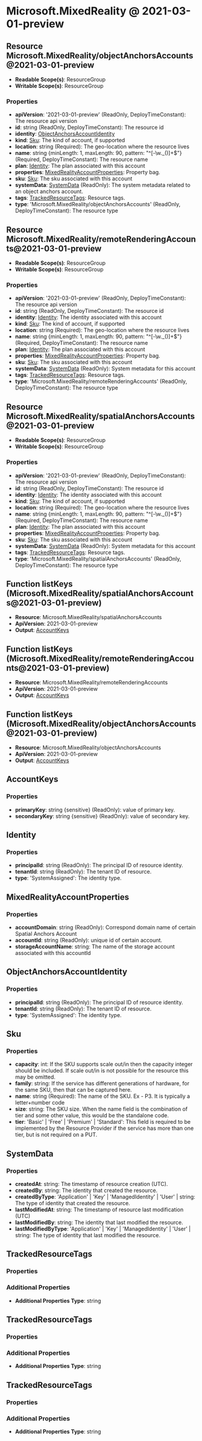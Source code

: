 # Microsoft.MixedReality @ 2021-03-01-preview

## Resource Microsoft.MixedReality/objectAnchorsAccounts@2021-03-01-preview
* **Readable Scope(s)**: ResourceGroup
* **Writable Scope(s)**: ResourceGroup
### Properties
* **apiVersion**: '2021-03-01-preview' (ReadOnly, DeployTimeConstant): The resource api version
* **id**: string (ReadOnly, DeployTimeConstant): The resource id
* **identity**: [ObjectAnchorsAccountIdentity](#objectanchorsaccountidentity)
* **kind**: [Sku](#sku): The kind of account, if supported
* **location**: string (Required): The geo-location where the resource lives
* **name**: string {minLength: 1, maxLength: 90, pattern: "^[-\w\._\(\)]+$"} (Required, DeployTimeConstant): The resource name
* **plan**: [Identity](#identity): The plan associated with this account
* **properties**: [MixedRealityAccountProperties](#mixedrealityaccountproperties): Property bag.
* **sku**: [Sku](#sku): The sku associated with this account
* **systemData**: [SystemData](#systemdata) (ReadOnly): The system metadata related to an object anchors account.
* **tags**: [TrackedResourceTags](#trackedresourcetags): Resource tags.
* **type**: 'Microsoft.MixedReality/objectAnchorsAccounts' (ReadOnly, DeployTimeConstant): The resource type

## Resource Microsoft.MixedReality/remoteRenderingAccounts@2021-03-01-preview
* **Readable Scope(s)**: ResourceGroup
* **Writable Scope(s)**: ResourceGroup
### Properties
* **apiVersion**: '2021-03-01-preview' (ReadOnly, DeployTimeConstant): The resource api version
* **id**: string (ReadOnly, DeployTimeConstant): The resource id
* **identity**: [Identity](#identity): The identity associated with this account
* **kind**: [Sku](#sku): The kind of account, if supported
* **location**: string (Required): The geo-location where the resource lives
* **name**: string {minLength: 1, maxLength: 90, pattern: "^[-\w\._\(\)]+$"} (Required, DeployTimeConstant): The resource name
* **plan**: [Identity](#identity): The plan associated with this account
* **properties**: [MixedRealityAccountProperties](#mixedrealityaccountproperties): Property bag.
* **sku**: [Sku](#sku): The sku associated with this account
* **systemData**: [SystemData](#systemdata) (ReadOnly): System metadata for this account
* **tags**: [TrackedResourceTags](#trackedresourcetags): Resource tags.
* **type**: 'Microsoft.MixedReality/remoteRenderingAccounts' (ReadOnly, DeployTimeConstant): The resource type

## Resource Microsoft.MixedReality/spatialAnchorsAccounts@2021-03-01-preview
* **Readable Scope(s)**: ResourceGroup
* **Writable Scope(s)**: ResourceGroup
### Properties
* **apiVersion**: '2021-03-01-preview' (ReadOnly, DeployTimeConstant): The resource api version
* **id**: string (ReadOnly, DeployTimeConstant): The resource id
* **identity**: [Identity](#identity): The identity associated with this account
* **kind**: [Sku](#sku): The kind of account, if supported
* **location**: string (Required): The geo-location where the resource lives
* **name**: string {minLength: 1, maxLength: 90, pattern: "^[-\w\._\(\)]+$"} (Required, DeployTimeConstant): The resource name
* **plan**: [Identity](#identity): The plan associated with this account
* **properties**: [MixedRealityAccountProperties](#mixedrealityaccountproperties): Property bag.
* **sku**: [Sku](#sku): The sku associated with this account
* **systemData**: [SystemData](#systemdata) (ReadOnly): System metadata for this account
* **tags**: [TrackedResourceTags](#trackedresourcetags): Resource tags.
* **type**: 'Microsoft.MixedReality/spatialAnchorsAccounts' (ReadOnly, DeployTimeConstant): The resource type

## Function listKeys (Microsoft.MixedReality/spatialAnchorsAccounts@2021-03-01-preview)
* **Resource**: Microsoft.MixedReality/spatialAnchorsAccounts
* **ApiVersion**: 2021-03-01-preview
* **Output**: [AccountKeys](#accountkeys)

## Function listKeys (Microsoft.MixedReality/remoteRenderingAccounts@2021-03-01-preview)
* **Resource**: Microsoft.MixedReality/remoteRenderingAccounts
* **ApiVersion**: 2021-03-01-preview
* **Output**: [AccountKeys](#accountkeys)

## Function listKeys (Microsoft.MixedReality/objectAnchorsAccounts@2021-03-01-preview)
* **Resource**: Microsoft.MixedReality/objectAnchorsAccounts
* **ApiVersion**: 2021-03-01-preview
* **Output**: [AccountKeys](#accountkeys)

## AccountKeys
### Properties
* **primaryKey**: string {sensitive} (ReadOnly): value of primary key.
* **secondaryKey**: string {sensitive} (ReadOnly): value of secondary key.

## Identity
### Properties
* **principalId**: string (ReadOnly): The principal ID of resource identity.
* **tenantId**: string (ReadOnly): The tenant ID of resource.
* **type**: 'SystemAssigned': The identity type.

## MixedRealityAccountProperties
### Properties
* **accountDomain**: string (ReadOnly): Correspond domain name of certain Spatial Anchors Account
* **accountId**: string (ReadOnly): unique id of certain account.
* **storageAccountName**: string: The name of the storage account associated with this accountId

## ObjectAnchorsAccountIdentity
### Properties
* **principalId**: string (ReadOnly): The principal ID of resource identity.
* **tenantId**: string (ReadOnly): The tenant ID of resource.
* **type**: 'SystemAssigned': The identity type.

## Sku
### Properties
* **capacity**: int: If the SKU supports scale out/in then the capacity integer should be included. If scale out/in is not possible for the resource this may be omitted.
* **family**: string: If the service has different generations of hardware, for the same SKU, then that can be captured here.
* **name**: string (Required): The name of the SKU. Ex - P3. It is typically a letter+number code
* **size**: string: The SKU size. When the name field is the combination of tier and some other value, this would be the standalone code.
* **tier**: 'Basic' | 'Free' | 'Premium' | 'Standard': This field is required to be implemented by the Resource Provider if the service has more than one tier, but is not required on a PUT.

## SystemData
### Properties
* **createdAt**: string: The timestamp of resource creation (UTC).
* **createdBy**: string: The identity that created the resource.
* **createdByType**: 'Application' | 'Key' | 'ManagedIdentity' | 'User' | string: The type of identity that created the resource.
* **lastModifiedAt**: string: The timestamp of resource last modification (UTC)
* **lastModifiedBy**: string: The identity that last modified the resource.
* **lastModifiedByType**: 'Application' | 'Key' | 'ManagedIdentity' | 'User' | string: The type of identity that last modified the resource.

## TrackedResourceTags
### Properties
### Additional Properties
* **Additional Properties Type**: string

## TrackedResourceTags
### Properties
### Additional Properties
* **Additional Properties Type**: string

## TrackedResourceTags
### Properties
### Additional Properties
* **Additional Properties Type**: string

